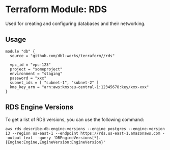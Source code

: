 # Terraform Module: RDS

Used for creating and configuring databases and their networking.


## Usage

```
module "db" {
  source = "github.com/dbl-works/terraform//rds"

  vpc_id = "vpc-123"
  project = "someproject"
  environment = "staging"
  password = "xxx"
  subnet_ids = [ "subnet-1", "subnet-2" ]
  kms_key_arn = "arn:aws:kms:eu-central-1:12345678:key/xxx-xxx"
}
```


## RDS Engine Versions

To get a list of RDS versions, you can use the following command:

```shell
aws rds describe-db-engine-versions --engine postgres --engine-version 13 --region us-east-1 --endpoint https://rds.us-east-1.amazonaws.com --output text --query 'DBEngineVersions[*].{Engine:Engine,EngineVersion:EngineVersion}'
```
